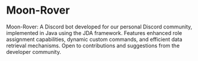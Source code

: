 # Moon-Rover
Moon-Rover: A Discord bot developed for our personal Discord community, implemented in Java using the JDA framework. Features enhanced role assignment capabilities, dynamic custom commands, and efficient data retrieval mechanisms. Open to contributions and suggestions from the developer community.

